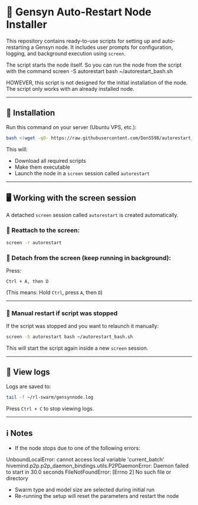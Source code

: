 # 🧠 Gensyn Auto-Restart Node Installer

This repository contains ready-to-use scripts for setting up and auto-restarting a Gensyn node.
It includes user prompts for configuration, logging, and background execution using `screen`.


The script starts the node itself. So you can run the node from the script with the command screen -S autorestart bash ~/autorestart_bash.sh

HOWEVER, this script is not designed for the initial installation of the node. The script only works with an already installed node.


---

## 🚀 Installation

Run this command on your server (Ubuntu VPS, etc.):

```bash
bash <(wget -qO- https://raw.githubusercontent.com/DonS598/autorestart_gensyn/main/setup.sh)
```

This will:
- Download all required scripts
- Make them executable
- Launch the node in a `screen` session called `autorestart`

---

## 🖥️ Working with the screen session

A detached `screen` session called `autorestart` is created automatically.

### 🔹 Reattach to the screen:
```bash
screen -r autorestart
```

### 🔹 Detach from the screen (keep running in background):
Press:
```
Ctrl + A, then D
```

(This means: Hold `Ctrl`, press `A`, then `D`)

---

### 🔹 Manual restart if script was stopped

If the script was stopped and you want to relaunch it manually:

```bash
screen -S autorestart bash ~/autorestart_bash.sh
```

This will start the script again inside a new `screen` session.

---

## 📄 View logs

Logs are saved to:

```bash
tail -f ~/rl-swarm/gensynnode.log
```

Press `Ctrl + C` to stop viewing logs.

---

## ℹ️ Notes

- If the node stops due to one of the following errors:

UnboundLocalError: cannot access local variable 'current_batch'
hivemind.p2p.p2p_daemon_bindings.utils.P2PDaemonError: Daemon failed to start in 30.0 seconds
FileNotFoundError: [Errno 2] No such file or directory

- Swarm type and model size are selected during initial run
- Re-running the setup will reset the parameters and restart the node


